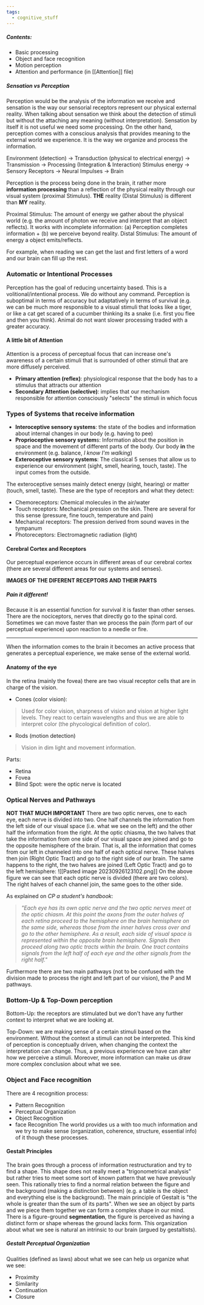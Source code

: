 ```yaml
---
tags:
  - cognitive_stuff
---
```

##### Contents: 
- Basic processing 
- Object and face recognition
- Motion perception
- Attention and performance (in [[Attention]] file)
##### Sensation vs Perception
Perception would be the analysis of the information we receive and sensation is the way our sensorial receptors represent our physical external reality. When talking about sensation we think about the detection of stimuli but without the attaching any meaning (without interpretation). Sensation by itself it is not useful we need some processing. 
On the other hand, perception comes with a conscious analysis that provides meaning to the external world we experience. It is the way we organize and process the information.

Environment (detection) $\rightarrow$ Transduction (physical to electrical energy) $\rightarrow$ Transmission $\rightarrow$ Processing (Integration & Interaction)
Stimulus energy $\rightarrow$ Sensory Receptors $\rightarrow$ Neural Impulses $\rightarrow$ Brain 

Perception is the process being done in the brain, it rather more **information processing** than a reflection of the physical reality through our visual system (proximal Stimulus). **THE** reality (Distal Stimulus) is different than **MY** reality. 

Proximal Stimulus: The amount of energy we gather about the physical world (e.g. the amount of photon we receive and interpret that an object reflects). It works with incomplete information: (a) Perception completes information + (b) we perceive beyond reality.
Distal Stimulus: The amount of energy a object emits/reflects. 

For example, when reading we can get the last and first letters of a word and our brain can fill up the rest. 

### Automatic or Intentional Processes
Perception has the goal of reducing uncertainty based. This is a volitional/intentional process. We do without any command. Perception is suboptimal in terms of accuracy but adaptatively in terms of survival (e.g. we can be much more responsible to a visual stimuli that looks like a tiger, or like a cat get scared of a cucumber thinking its a snake (i.e. first you flee and then you think). Animal do not want slower processing traded with a greater accuracy. 

#### A little bit of Attention
Attention is a process of perceptual focus that can increase one's awareness of a certain stimuli that is surrounded of other stimuli that are more diffusely perceived. 
- **Primary attention (reflex)**: physiological response that the body has to a stimulus that attracts our attention
- **Secondary Attention (selective)**: implies that our mechanism responsible for attention consciously "selects" the stimuli in which focus

### Types of Systems that receive information
- **Interoceptive sensory systems**: the state of the bodies and information about internal changes in our body (e.g. having to pee)
- **Proprioceptive sensory system**s: Information about the position in space and the movement of different parts of the body. Our body **in** the environment (e.g. balance, _I know I'm walking_)
- **Exteroceptive sensory systems**: The classical 5 senses that allow us to experience our environment (sight, smell, hearing, touch, taste). The input comes from the outside.

The exteroceptive senses mainly detect energy (sight, hearing) or matter (touch, smell, taste). These are the type of receptors and what they detect:
- Chemoreceptors: Chemical molecules in the air/water
- Touch receptors: Mechanical pression on the skin. There are several for this sense (pressure, fine touch, temperature and pain)
- Mechanical receptors: The pression derived from sound waves in the tympanum
- Photoreceptors: Electromagnetic radiation (light)

#### Cerebral Cortex and Receptors
Our perceptual experience occurs in different areas of our cerebral cortex (there are several different areas for our systems and senses).

**IMAGES OF THE DIFERENT RECEPTORS AND THEIR PARTS**
##### Pain it different!
Because it is an essential function for survival it is faster than other senses. There are the nociceptors, nerves that directly go to the spinal cord. Sometimes we can move faster than we process the pain (form part of our perceptual experience) upon reaction to a needle or fire. 

-------
When the information comes to the brain it becomes an active process that generates a perceptual experience, we make sense of the external world.


#### Anatomy of the eye
In the retina (mainly the fovea) there are two visual receptor cells that are in charge of the vision. 
- Cones (color vision):
>Used for color vision, sharpness of vision and vision at higher light levels. They react to certain wavelengths and thus we are able to interpret color (the phycological definition of color).
- Rods (motion detection)
>Vision in dim light and movement information.

Parts:
- Retina 
- Fovea
- Blind Spot: were the optic nerve is located

### Optical Nerves and Pathways 
**NOT THAT MUCH IMPORTANT**
There are two optic nerves, one to each eye, each nerve is divided into two. One half channels the information from the left side of our visual space (i.e. what we see on the left) and the other half the information from the right. 
At the optic chiasma, the two halves that take the information from one side of our visual space are joined and go to the opposite hemisphere of the brain. 
That is, all the information that comes from our left in channeled into one half of each optical nerve. These halves then join (Right Optic Tract) and go to the right side of our brain. The same happens to the right, the two halves are joined (Left Optic Tract) and go to the left hemisphere:
![[Pasted image 20230926123102.png]]
On the above figure we can see that each optic nerve is divided (there are two colors). The right halves of each channel join, the same goes to the other side.

As explained on _CP a student's handbook_:
>_"Each eye has its own optic nerve and the two optic nerves meet at the optic chiasm. At this point the axons from the outer halves of each retina proceed to the hemisphere on the brain hemisphere on the same side, whereas those from the inner halves cross over and go to the other hemisphere. As a result, each side of visual space is represented within the opposite brain hemisphere. Signals then proceed along two optic tracts within the brain. One tract contains signals from the left half of each eye and the other signals from the right half."_

Furthermore there are two main pathways (not to be confused with the division made to process the right and left part of our vision), the P and M pathways.
### Bottom-Up & Top-Down perception
Bottom-Up: the receptors are stimulated but we don't have any further context to interpret what we are looking at.

Top-Down: we are making sense of a certain stimuli based on the environment. Without the context a stimuli can not be interpreted. This kind of perception is conceptually driven, when changing the context the interpretation can change. Thus, a previous experience we have can alter how we perceive a stimuli. 
Moreover, more information can make us draw more complex conclusion about what we see. 
### Object and Face recognition
There are 4 recognition process:
- Pattern  Recognition
- Perceptual Organization
- Object Recognition
- face Recognition
The world provides us a with too much information and we try to make sense (organization, coherence, structure, essential info) of it though these processes. 
#### Gestalt Principles
The brain goes through a process of information restructuration and try to find a shape. This shape does not really meet a "trigonometrical analysis" but rather tries to meet some sort of known pattern that we have previously seen. 
This rationally tries to find a normal relation between the figure and the background (making a distinction between) (e.g. a table is the object and everything else is the background).
The main principle of Gestalt is "the whole is greater than the sum of its parts". When we see an object by parts and we piece them together we can form a complex shape in our mind. There is a figure-ground **segmentation**, the figure is perceived as having a distinct form or shape whereas the ground lacks form.
This organization about what we see is natural an intrinsic to our brain (argued by gestaltists).
##### Gestalt Perceptual Organization
Qualities (defined as laws) about what we see can help us organize what we see:
- Proximity
- Similarity
- Continuation
- Closure